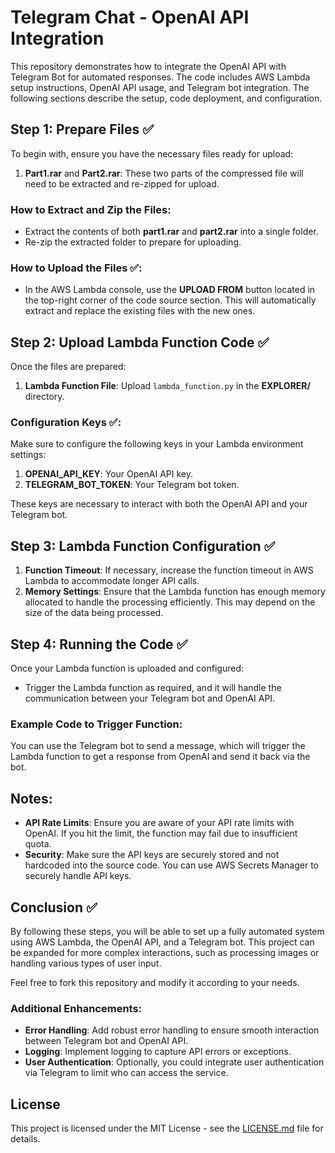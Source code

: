 # Telegram Chat - OpenAI API Integration

This repository demonstrates how to integrate the OpenAI API with Telegram Bot for automated responses. The code includes AWS Lambda setup instructions, OpenAI API usage, and Telegram bot integration. The following sections describe the setup, code deployment, and configuration.

## Step 1: Prepare Files ✅

To begin with, ensure you have the necessary files ready for upload:

1. **Part1.rar** and **Part2.rar**: These two parts of the compressed file will need to be extracted and re-zipped for upload.

### How to Extract and Zip the Files:
- Extract the contents of both **part1.rar** and **part2.rar** into a single folder.
- Re-zip the extracted folder to prepare for uploading.

### How to Upload the Files ✅:
- In the AWS Lambda console, use the **UPLOAD FROM** button located in the top-right corner of the code source section. This will automatically extract and replace the existing files with the new ones.

## Step 2: Upload Lambda Function Code ✅

Once the files are prepared:
1. **Lambda Function File**: Upload `lambda_function.py` in the **EXPLORER/** directory.

### Configuration Keys ✅:
Make sure to configure the following keys in your Lambda environment settings:
1. **OPENAI_API_KEY**: Your OpenAI API key.
2. **TELEGRAM_BOT_TOKEN**: Your Telegram bot token.

These keys are necessary to interact with both the OpenAI API and your Telegram bot.

## Step 3: Lambda Function Configuration ✅

1. **Function Timeout**: If necessary, increase the function timeout in AWS Lambda to accommodate longer API calls.
2. **Memory Settings**: Ensure that the Lambda function has enough memory allocated to handle the processing efficiently. This may depend on the size of the data being processed.

## Step 4: Running the Code ✅

Once your Lambda function is uploaded and configured:
- Trigger the Lambda function as required, and it will handle the communication between your Telegram bot and OpenAI API.

### Example Code to Trigger Function:
You can use the Telegram bot to send a message, which will trigger the Lambda function to get a response from OpenAI and send it back via the bot.

## Notes:

- **API Rate Limits**: Ensure you are aware of your API rate limits with OpenAI. If you hit the limit, the function may fail due to insufficient quota.
- **Security**: Make sure the API keys are securely stored and not hardcoded into the source code. You can use AWS Secrets Manager to securely handle API keys.

## Conclusion ✅

By following these steps, you will be able to set up a fully automated system using AWS Lambda, the OpenAI API, and a Telegram bot. This project can be expanded for more complex interactions, such as processing images or handling various types of user input.

Feel free to fork this repository and modify it according to your needs.

### Additional Enhancements:
- **Error Handling**: Add robust error handling to ensure smooth interaction between Telegram bot and OpenAI API.
- **Logging**: Implement logging to capture API errors or exceptions.
- **User Authentication**: Optionally, you could integrate user authentication via Telegram to limit who can access the service.

## License
This project is licensed under the MIT License - see the [LICENSE.md](LICENSE.md) file for details.
